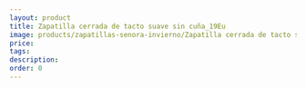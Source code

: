 ```yaml
---
layout: product
title: Zapatilla cerrada de tacto suave sin cuña_19Eu
image: products/zapatillas-senora-invierno/Zapatilla cerrada de tacto suave sin cuña_19Eu.jpeg
price: 
tags: 
description: 
order: 0
---
```

